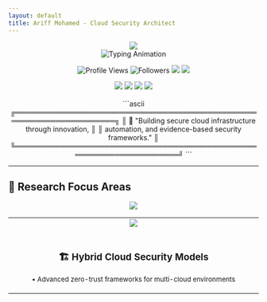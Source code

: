 ```yaml
---
layout: default
title: Ariff Mohamed - Cloud Security Architect
---
```


<div align="center">
  <img src="https://capsule-render.vercel.app/api?type=waving&color=0:FF6B6B,25:4ECDC4,50:45B7D1,75:96CEB4,100:FFEAA7&height=300&section=header&text=ARIFF%20MOHAMED&fontSize=70&fontColor=fff&animation=twinkling&fontAlignY=35&desc=CLOUD%20SECURITY%20ARCHITECT%20|%20CYBERSECURITY%20SPECIALIST&descAlignY=60&descSize=18" />
</div>

<div align="center">
  <img src="https://readme-typing-svg.demolab.com/?font=Orbitron&weight=700&size=30&duration=3000&pause=1000&color=8B5FBF&center=true&vCenter=true&multiline=true&width=1200&height=200&lines=🔥+CLOUD+SOLUTIONS+ENGINEER+%26+SECURITY+ARCHITECT+🔥;⚡+AZURE+CERTIFIED+%7C+WHITECLIFFE+CYBERSECURITY+STUDENT+⚡;🔐+ZERO-TRUST+EXPERT+%7C+10%2B+YEARS+EXPERIENCE+🔐;✨+BUILDING+TOMORROW'S+INTELLIGENT+SECURITY+✨;🎓+MASTER+OF+IT+CYBERSECURITY+RESEARCH+🎓;🚀+SALESFORCE+ADMIN+CERTIFICATION+IN+PROGRESS+🚀;🏆+TOP+1%25+TRYHACKME+PENETRATION+TESTER+🏆" alt="Typing Animation" />
</div>

<p align="center">
  <img src="https://komarev.com/ghpvc/?username=a-ariff&label=Profile%20Views&color=blueviolet&style=for-the-badge" alt="Profile Views" />
  <img src="https://img.shields.io/github/followers/a-ariff?label=Followers&style=for-the-badge&color=8B5FBF" alt="Followers" />
  <img src="https://img.shields.io/badge/Focus-Cloud%20Security-FF6B6B?style=for-the-badge" />
  <img src="https://img.shields.io/badge/Research-AI%20Security-4ECDC4?style=for-the-badge" />
</p>

<div align="center">
  <img src="https://img.shields.io/badge/MISSION-CLOUD%20SECURITY%20EXCELLENCE-blueviolet?style=for-the-badge&logo=shield&logoColor=white&labelColor=8B5FBF" />
  <img src="https://img.shields.io/badge/STATUS-WHITECLIFFE%20STUDENT%20'26-success?style=for-the-badge&logo=graduation-cap&logoColor=white&labelColor=4CAF50" />
  <img src="https://img.shields.io/badge/CERTIFIED-AZURE%20SECURITY%20ENGINEER-orange?style=for-the-badge&logo=microsoft-azure&logoColor=white&labelColor=FF9800" />
  <img src="https://img.shields.io/badge/RESEARCH-AI%20%2B%20SECURITY-ff69b4?style=for-the-badge&logo=brain&logoColor=white&labelColor=E91E63" />
</div>

<br>

<div align="center">
```ascii
╔══════════════════════════════════════════════════════════════════════╗
║  🌟 "Building secure cloud infrastructure through innovation,         ║
║      automation, and evidence-based security frameworks."            ║
╚══════════════════════════════════════════════════════════════════════╝
```
</div>

---
## 🧪 Research Focus Areas

<div align="center">
  <img src="https://readme-typing-svg.demolab.com/?font=JetBrains+Mono&size=22&duration=2000&pause=1000&color=FF6B6B&center=true&vCenter=true&width=600&height=60&lines=Whitecliffe+College+Research+Focus" />
</div>

<table align="center" width="100%">
  <tr>
    <td align="center" width="33%">
      <img src="https://img.shields.io/badge/🔐_Zero--Trust_Architecture-8B5FBF?style=for-the-badge&logoColor=white" />
      <br><br>
      <h3>🏗️ Hybrid Cloud Security Models</h3>
      <p><sub>• Advanced zero-trust frameworks for multi-cloud environments</sub></p>
    </td>
  </tr>
</table>
